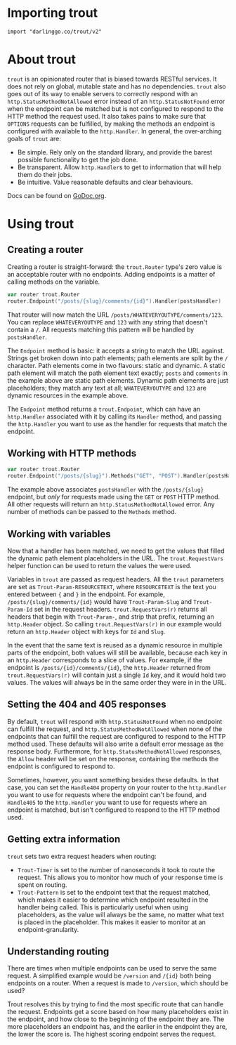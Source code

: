 # Importing trout
    import "darlinggo.co/trout/v2"

# About trout

`trout` is an opinionated router that is biased towards RESTful services. It
does not rely on global, mutable state and has no dependencies. `trout` also
goes out of its way to enable servers to correctly respond with an
`http.StatusMethodNotAllowed` error instead of an `http.StatusNotFound` error
when the endpoint can be matched but is not configured to respond to the HTTP
method the request used. It also takes pains to make sure that `OPTIONS`
requests can be fulfilled, by making the methods an endpoint is configured with
available to the `http.Handler`. In general, the over-arching goals of `trout`
are:

* Be simple. Rely only on the standard library, and provide the barest possible
  functionality to get the job done.
* Be transparent. Allow `http.Handler`s to get to information that will help
  them do their jobs.
* Be intuitive. Value reasonable defaults and clear behaviours.

Docs can be found on [GoDoc.org](https://godoc.org/darlinggo.co/trout/).

# Using trout

## Creating a router

Creating a router is straight-forward: the `trout.Router` type's zero value is
an acceptable router with no endpoints. Adding endpoints is a matter of calling
methods on the variable.

```go
var router trout.Router
router.Endpoint("/posts/{slug}/comments/{id}").Handler(postsHandler)
```

That router will now match the URL `/posts/WHATEVERYOUTYPE/comments/123`. You
can replace `WHATEVERYOUTYPE` and `123` with any string that doesn't contain a
`/`. All requests matching this pattern will be handled by `postsHandler`.

The `Endpoint` method is basic: it accepts a string to match the URL against.
Strings get broken down into path elements; path elements are split by the `/`
character. Path elements come in two flavours: static and dynamic. A static
path element will match the path element text exactly; `posts` and `comments`
in the example above are static path elements. Dynamic path elements are just
placeholders; they match any text at all; `WHATEVERYOUTYPE` and `123` are
dynamic resources in the example above.

The `Endpoint` method returns a `trout.Endpoint`, which can have an
`http.Handler` associated with it by calling its `Handler` method, and passing
the `http.Handler` you want to use as the handler for requests that match the
endpoint.

## Working with HTTP methods

```go
var router trout.Router
router.Endpoint("/posts/{slug}").Methods("GET", "POST").Handler(postsHandler)
```

The example above associates `postsHandler` with the `/posts/{slug}` endpoint,
but _only_ for requests made using the `GET` or `POST` HTTP method. All other
requests will return an `http.StatusMethodNotAllowed` error. Any number of
methods can be passed to the `Methods` method.

## Working with variables

Now that a handler has been matched, we need to get the values that filled the
dynamic path element placeholders in the URL. The `trout.RequestVars` helper
function can be used to return the values the were used.

Variables in `trout` are passed as request headers. All the `trout` parameters
are set as `Trout-Param-RESOURCETEXT`, where `RESOURCETEXT` is the text you
entered between `{` and `}` in the endpoint. For example,
`/posts/{slug}/comments/{id}` would have `Trout-Param-Slug` and
`Trout-Param-Id` set in the request headers. `trout.RequestVars(r)` returns all
headers that begin with `Trout-Param-`, and strip that prefix, returning an
`http.Header` object. So calling `trout.RequestVars(r)` in our example would
return an `http.Header` object with keys for `Id` and `Slug`.

In the event that the same text is reused as a dynamic resource in multiple
parts of the endpoint, both values will still be available, because each key in
an `http.Header` corresponds to a slice of values. For example, if the endpoint
is `/posts/{id}/comments/{id}`, the `http.Header` returned from
`trout.RequestVars(r)` will contain just a single `Id` key, and it would hold
two values. The values will always be in the same order they were in in the
URL.

## Setting the 404 and 405 responses

By default, `trout` will respond with `http.StatusNotFound` when no endpoint
can fulfill the request, and `http.StatusMethodNotAllowed` when none of the
endpoints that can fulfill the request are configured to respond to the HTTP
method used. These defaults will also write a default error message as the
response body. Furthermore, for `http.StatusMethodNotAllowed` responses, the
`Allow` header will be set on the response, containing the methods the endpoint
is configured to respond to.

Sometimes, however, you want something besides these defaults. In that case,
you can set the `Handle404` property on your router to the `http.Handler` you
want to use for requests where the endpoint can't be found, and `Handle405` to
the `http.Handler` you want to use for requests where an endpoint is matched,
but isn't configured to respond to the HTTP method used.

## Getting extra information

`trout` sets two extra request headers when routing:

* `Trout-Timer` is set to the number of nanoseconds it took to route the
  request. This allows you to monitor how much of your response time is spent
  on routing.
* `Trout-Pattern` is set to the endpoint text that the request matched, which
  makes it easier to determine which endpoint resulted in the handler being
  called. This is particularly useful when using placeholders, as the value
  will always be the same, no matter what text is placed in the placeholder.
  This makes it easier to monitor at an endpoint-granularity.

## Understanding routing

There are times when multiple endpoints can be used to serve the same request.
A simplified example would be `/version` and `/{id}` both being endpoints on a
router. When a request is made to `/version`, which should be used?

Trout resolves this by trying to find the most specific route that can handle
the request. Endpoints get a score based on how many placeholders exist in the
endpoint, and how close to the beginning of the endpoint they are. The more
placeholders an endpoint has, and the earlier in the endpoint they are, the
lower the score is. The highest scoring endpoint serves the request.
